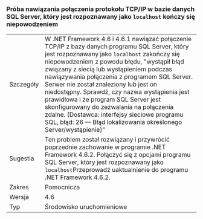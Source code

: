 ### <a name="attempting-a-tcpip-connection-to-a-sql-server-database-that-resolves-to-localhost-fails"></a>Próba nawiązania połączenia protokołu TCP/IP w bazie danych SQL Server, który jest rozpoznawany jako `localhost` kończy się niepowodzeniem

|   |   |
|---|---|
|Szczegóły|W .NET Framework 4.6 i 4.6.1 nawiązać połączenie TCP/IP z bazy danych programu SQL Server, który jest rozpoznawany jako <code>localhost</code> zakończy się niepowodzeniem z powodu błędu, &quot;wystąpił błąd związany z siecią lub wystąpieniem podczas nawiązywania połączenia z programem SQL Server. Serwer nie został znaleziony lub jest on niedostępny. Sprawdź, czy nazwa wystąpienia jest prawidłowa i że program SQL Server jest skonfigurowany do zezwalania na połączenia zdalne. (Dostawca: interfejsy sieciowe programu SQL, błąd: 26 — Błąd lokalizowania określonego Server/wystąpienie)&quot;|
|Sugestia|Ten problem został rozwiązany i przywrócić poprzednie zachowanie w programie .NET Framework 4.6.2. Połączyć się z opcjami programu SQL Server, który jest rozpoznawany jako <code>localhost</code>Przeprowadź uaktualnienie do programu .NET Framework 4.6.2.|
|Zakres|Pomocnicza|
|Wersja|4.6|
|Typ|Środowisko uruchomieniowe|

